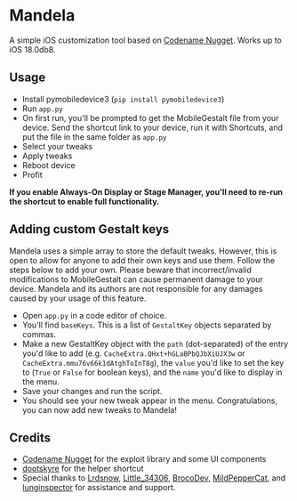 
# Mandela
A simple iOS customization tool based on [Codename Nugget](https://github.com/leminlimez/Nugget). Works up to iOS 18.0db8.

## Usage
- Install pymobiledevice3 (`pip install pymobiledevice3`)
- Run `app.py`
- On first run, you'll be prompted to get the MobileGestalt file from your device. Send the shortcut link to your device, run it with Shortcuts, and put the file in the same folder as `app.py`
- Select your tweaks
- Apply tweaks
- Reboot device
- Profit

**If you enable Always-On Display or Stage Manager, you'll need to re-run the shortcut to enable full functionality.**

## Adding custom Gestalt keys
Mandela uses a simple array to store the default tweaks. However, this is open to allow for anyone to add their own keys and use them. Follow the steps below to add your own. Please beware that incorrect/invalid modifications to MobileGestalt can cause permanent damage to your device. Mandela and its authors are not responsible for any damages caused by your usage of this feature.

- Open `app.py` in a code editor of choice.
- You'll find `baseKeys`. This is a list of `GestaltKey` objects separated by commas.
- Make a new GestaltKey object with the `path` (dot-separated) of the entry you'd like to add (e.g. `CacheExtra.QHxt+hGLaBPbQJbXiUJX3w` or `CacheExtra.mmu76v66k1dAtghToInT8g`), the `value` you'd like to set the key to (`True` or `False` for boolean keys), and the `name` you'd like to display in the menu.
- Save your changes and run the script.
- You should see your new tweak appear in the menu. Congratulations, you can now add new tweaks to Mandela!

## Credits
- [Codename Nugget](https://github.com/leminlimez/Nugget) for the exploit library and some UI components
- [dootskyre](https://github.com/dootskyre) for the helper shortcut
- Special thanks to [Lrdsnow](https://github.com/Lrdsnow), [Little_34306](https://github.com/34306), [BrocoDev](https://github.com/Broco8Dev), [MildPepperCat](https://github.com/ktrrbypass), and [lunginspector](https://github.com/lunginspector) for assistance and support.
